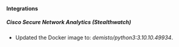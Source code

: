 #### Integrations
##### Cisco Secure Network Analytics (Stealthwatch)
- Updated the Docker image to: *demisto/python3:3.10.10.49934*.
